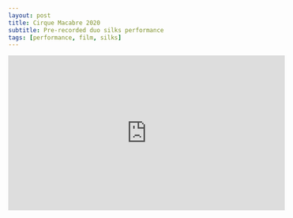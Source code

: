 ```yaml
---
layout: post
title: Cirque Macabre 2020
subtitle: Pre-recorded duo silks performance
tags: [performance, film, silks]
---
```


<iframe width="560" height="315" src="https://www.youtube.com/embed/nKivJ3Jny7g" title="YouTube video player" frameborder="0" allow="accelerometer; autoplay; clipboard-write; encrypted-media; gyroscope; picture-in-picture" allowfullscreen></iframe>

